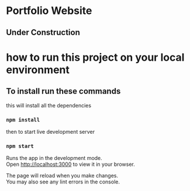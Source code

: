 # Portfolio Website

## Under Construction

# how to run this project on your local environment

## To install run these commands

this will install all the dependencies

### `npm install`

then to start live development server

### `npm start`

Runs the app in the development mode.\
Open [http://localhost:3000](http://localhost:3000) to view it in your browser.

The page will reload when you make changes.\
You may also see any lint errors in the console.

